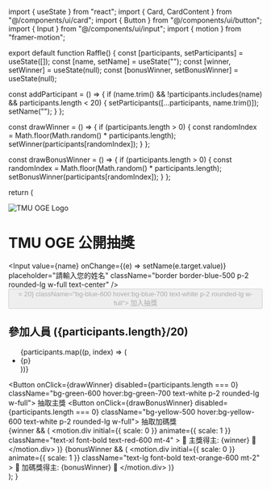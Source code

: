 import { useState } from "react";
import { Card, CardContent } from "@/components/ui/card";
import { Button } from "@/components/ui/button";
import { Input } from "@/components/ui/input";
import { motion } from "framer-motion";

export default function Raffle() {
  const [participants, setParticipants] = useState([]);
  const [name, setName] = useState("");
  const [winner, setWinner] = useState(null);
  const [bonusWinner, setBonusWinner] = useState(null);

  const addParticipant = () => {
    if (name.trim() && !participants.includes(name) && participants.length < 20) {
      setParticipants([...participants, name.trim()]);
      setName("");
    }
  };

  const drawWinner = () => {
    if (participants.length > 0) {
      const randomIndex = Math.floor(Math.random() * participants.length);
      setWinner(participants[randomIndex]);
    }
  };

  const drawBonusWinner = () => {
    if (participants.length > 0) {
      const randomIndex = Math.floor(Math.random() * participants.length);
      setBonusWinner(participants[randomIndex]);
    }
  };

  return (
    <div className="flex flex-col items-center p-6 space-y-6 bg-gradient-to-b from-blue-100 to-blue-300 min-h-screen w-full max-w-sm mx-auto text-center">
      <img src="https://drive.google.com/uc?export=view&id=1N1qO-OmyFcratmK5okD4OQeeFxVoLj3o" alt="TMU OGE Logo" className="w-24 mb-4" />
      <h1 className="text-2xl font-bold text-blue-900">TMU OGE 公開抽獎</h1>
      <div className="flex flex-col w-full space-y-2">
        <Input
          value={name}
          onChange={(e) => setName(e.target.value)}
          placeholder="請輸入您的姓名"
          className="border border-blue-500 p-2 rounded-lg w-full text-center"
        />
        <Button onClick={addParticipant} disabled={participants.length >= 20} className="bg-blue-600 hover:bg-blue-700 text-white p-2 rounded-lg w-full">
          加入抽獎
        </Button>
      </div>
      <Card className="w-full shadow-lg border border-gray-300 bg-white">
        <CardContent className="p-4">
          <h2 className="text-lg font-semibold text-gray-700">參加人員 ({participants.length}/20)</h2>
          <ul className="list-disc pl-5 text-gray-600 text-sm">
            {participants.map((p, index) => (
              <li key={index}>{p}</li>
            ))}
          </ul>
        </CardContent>
      </Card>
      <div className="flex flex-col space-y-3 w-full">
        <Button onClick={drawWinner} disabled={participants.length === 0} className="bg-green-600 hover:bg-green-700 text-white p-2 rounded-lg w-full">
          抽取主獎
        </Button>
        <Button onClick={drawBonusWinner} disabled={participants.length === 0} className="bg-yellow-500 hover:bg-yellow-600 text-white p-2 rounded-lg w-full">
          抽取加碼獎
        </Button>
      </div>
      {winner && (
        <motion.div
          initial={{ scale: 0 }}
          animate={{ scale: 1 }}
          className="text-xl font-bold text-red-600 mt-4"
        >
          🎉 主獎得主: {winner} 🎉
        </motion.div>
      )}
      {bonusWinner && (
        <motion.div
          initial={{ scale: 0 }}
          animate={{ scale: 1 }}
          className="text-lg font-bold text-orange-600 mt-2"
        >
          🎊 加碼獎得主: {bonusWinner} 🎊
        </motion.div>
      )}
    </div>
  );
}
